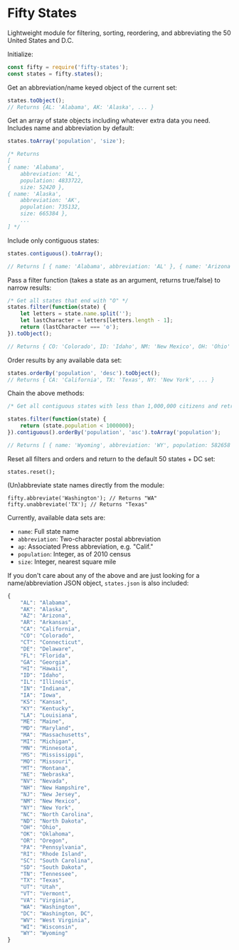 # Fifty States

Lightweight module for filtering, sorting, reordering, and abbreviating the 50 United States and D.C.

Initialize:

```javascript
const fifty = require('fifty-states');
const states = fifty.states();
```

Get an abbreviation/name keyed object of the current set:

```javascript
states.toObject();
// Returns {AL: 'Alabama', AK: 'Alaska', ... }
```

Get an array of state objects including whatever extra data you need. Includes name and abbreviation by default:

```javascript
states.toArray('population', 'size');

/* Returns
[
{ name: 'Alabama',
    abbreviation: 'AL',
    population: 4833722,
    size: 52420 },
{ name: 'Alaska',
    abbreviation: 'AK',
    population: 735132,
    size: 665384 },
    ...
] */
```

Include only contiguous states:

```javascript
states.contiguous().toArray();

// Returns [ { name: 'Alabama', abbreviation: 'AL' }, { name: 'Arizona', abbreviation: 'AZ' }, ... ]
```

Pass a filter function (takes a state as an argument, returns true/false) to narrow results:

```javascript
/* Get all states that end with "O" */
states.filter(function(state) {
    let letters = state.name.split('');
    let lastCharacter = letters[letters.length - 1];
    return (lastCharacter === 'o');
}).toObject();

// Returns { CO: 'Colorado', ID: 'Idaho', NM: 'New Mexico', OH: 'Ohio' }
```

Order results by any available data set:

```javascript
states.orderBy('population', 'desc').toObject();
// Returns { CA: 'California', TX: 'Texas', NY: 'New York', ... }
```

Chain the above methods:

```javascript
/* Get all contiguous states with less than 1,000,000 citizens and retrieve an array with population included, ordered by population */

states.filter(function(state) {
    return (state.population < 1000000);
}).contiguous().orderBy('population', 'asc').toArray('population');

// Returns [ { name: 'Wyoming', abbreviation: 'WY', population: 582658 }, { name: 'Vermont', abbreviation: 'VT', population: 626630 }, { name: 'Washington, DC', abbreviation: 'DC', population: 646449 }, ... ]
```

Reset all filters and orders and return to the default 50 states + DC set:

```
states.reset();
```

(Un)abbreviate state names directly from the module:

```
fifty.abbreviate('Washington'); // Returns "WA"
fifty.unabbreviate('TX'); // Returns "Texas"
```

Currently, available data sets are:

* `name`: Full state name
* `abbreviation`: Two-character postal abbreviation
* `ap`: Associated Press abbreviation, e.g. "Calif."
* `population`: Integer, as of 2010 census
* `size`: Integer, nearest square mile

If you don't care about any of the above and are just looking for a name/abbreviation JSON object, `states.json` is also included:

```javascript
{
    "AL": "Alabama",
    "AK": "Alaska",
    "AZ": "Arizona",
    "AR": "Arkansas",
    "CA": "California",
    "CO": "Colorado",
    "CT": "Connecticut",
    "DE": "Delaware",
    "FL": "Florida",
    "GA": "Georgia",
    "HI": "Hawaii",
    "ID": "Idaho",
    "IL": "Illinois",
    "IN": "Indiana",
    "IA": "Iowa",
    "KS": "Kansas",
    "KY": "Kentucky",
    "LA": "Louisiana",
    "ME": "Maine",
    "MD": "Maryland",
    "MA": "Massachusetts",
    "MI": "Michigan",
    "MN": "Minnesota",
    "MS": "Mississippi",
    "MO": "Missouri",
    "MT": "Montana",
    "NE": "Nebraska",
    "NV": "Nevada",
    "NH": "New Hampshire",
    "NJ": "New Jersey",
    "NM": "New Mexico",
    "NY": "New York",
    "NC": "North Carolina",
    "ND": "North Dakota",
    "OH": "Ohio",
    "OK": "Oklahoma",
    "OR": "Oregon",
    "PA": "Pennsylvania",
    "RI": "Rhode Island",
    "SC": "South Carolina",
    "SD": "South Dakota",
    "TN": "Tennessee",
    "TX": "Texas",
    "UT": "Utah",
    "VT": "Vermont",
    "VA": "Virginia",
    "WA": "Washington",
    "DC": "Washington, DC",
    "WV": "West Virginia",
    "WI": "Wisconsin",
    "WY": "Wyoming"
}
```